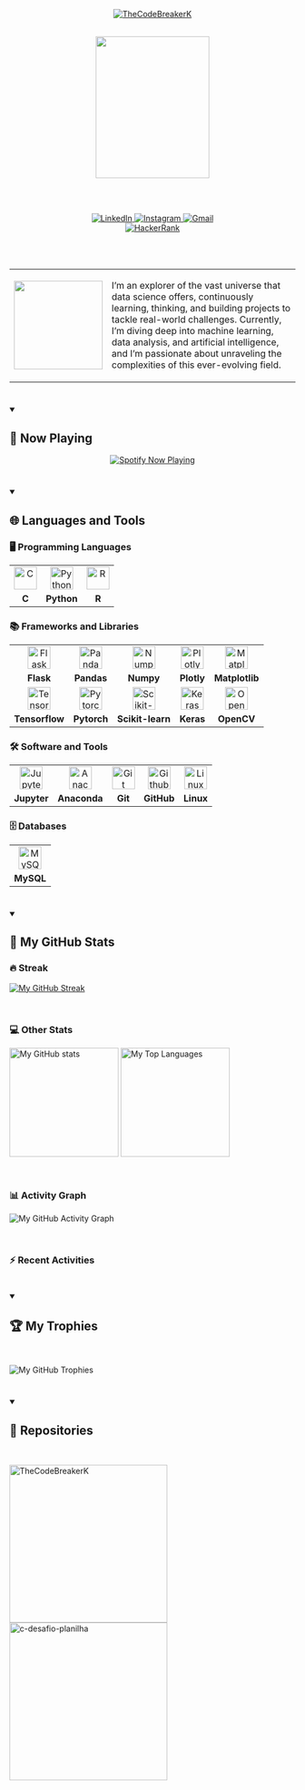 <!-- Title Section -->
<p id="title" align="center">
  <a href="https://github.com/TheCodeBreakerK">
    <!-- Image Title (personal banner or logo) -->
    <img src="https://github.com/user-attachments/assets/3f1d92be-e474-4308-a817-810906a76739" alt="TheCodeBreakerK"/>
  </a>
</p>

<br/>

<!-- Header Section -->
<div id="header" align="center">
  <!-- Gif of Dark Souls Bonfire (https://tenor.com/pt-BR/view/dark-souls-bonfire-gif-20055180) -->
  <img src="https://media.tenor.com/drxH1lO9cfEAAAAi/dark-souls-bonfire.gif" width="200" height="250"/>
  
  <br/><br/>

  <!-- Social Media Icons -->
  <div id="social-media">
    <a href="https://www.linkedin.com/in/kelvin-moreira-5a281a282/">
      <!-- LinkedIn Badge -->
      <img src="https://img.shields.io/badge/LinkedIn-0077B5?style=for-the-badge&logo=linkedin&logoColor=white" alt="LinkedIn">
    </a>
    <a href="#">
      <!-- Instagram Badge -->
      <img src="https://img.shields.io/badge/Instagram-E4405F?style=for-the-badge&logo=instagram&logoColor=white" alt="Instagram">
    </a>
    <a href="mailto:kelvin20mso@gmail.com">
      <!-- Gmail Badge -->
      <img src="https://img.shields.io/badge/Gmail-D14836?style=for-the-badge&logo=gmail&logoColor=white" alt="Gmail">
    </a>
    <br/>
    <a href="https://www.hackerrank.com/profile/TheCodeBreakerK">
      <!-- HackerRank Badge -->
      <img src="https://img.shields.io/badge/-Hackerrank-2EC866?style=for-the-badge&logo=HackerRank&logoColor=white" alt="HackerRank">
    </a>
  </div>
</div>

<br/><br/>

<!-- GIF and Intro Text -->
<table align="center">
  <tr>
    <!-- Gif of Solaire of Astora -->
    <td width="100">
      <img src="https://i.imgur.com/AflEm7k.gif" width="156" height="156">
    </td>
    <!-- Introductory Text -->
    <td>
      <p align="left">
        I’m an explorer of the vast universe that data science offers, continuously learning, thinking, and building projects to tackle real-world challenges. 
        Currently, I’m diving deep into machine learning, data analysis, and artificial intelligence, and I’m passionate about unraveling the complexities of this ever-evolving field.
      </p>
    </td>
  </tr>
</table>


<!-- Separator -->
#

<!-- Spotify Music Section -->
<details open>
  <summary><h2>🎵 Now Playing</h2></summary>
  
  <div align="center">
    <!-- Clickable link that redirects to Spotify -->
    <a href="https://spotify-github-profile.kittinanx.com/api/view?uid=31lexev2joro2hk35jqyggfmzsei&redirect=true">
      <!-- Image generated by the API showing the current Spotify status -->
      <img src="https://spotify-github-profile.kittinanx.com/api/view?uid=31lexev2joro2hk35jqyggfmzsei&cover_image=true&theme=novatorem&show_offline=false&background_color=0d1117&border_color=ffffff&interchange=true&bar_color=53b14f&bar_color_cover=true" alt="Spotify Now Playing"/> 
    </a>
  </div>
</details>


<!-- Separator -->
#

<!-- Languages and Tools Section -->
<details open>
  <summary><h2>🌐 Languages and Tools</h2></summary>

  <!-- Programming Languages Section -->
  ### 🖥️ Programming Languages
  <table>
    <tr>
      <td align="center"><img alt="C" width="40px" src="https://cdn.jsdelivr.net/gh/devicons/devicon/icons/c/c-original.svg"/></td>
      <td align="center"><img alt="Python" width="40px" src="https://cdn.jsdelivr.net/gh/devicons/devicon/icons/python/python-original.svg"/></td>
      <td align="center"><img alt="R" width="40px" src="https://cdn.jsdelivr.net/gh/devicons/devicon/icons/r/r-original.svg"/></td>
    </tr>
    <tr>
      <td align="center"><b>C</b></td>
      <td align="center"><b>Python</b></td>
      <td align="center"><b>R</b></td>
    </tr>
  </table>

  <!-- Frameworks and Libraries Section -->
  ### 📚 Frameworks and Libraries
  <table>
    <tr>
      <td align="center"><img alt="Flask" width="40px" src="https://cdn.jsdelivr.net/gh/devicons/devicon@latest/icons/flask/flask-original.svg"/></td>
      <td align="center"><img alt="Pandas" width="40px" src="https://cdn.jsdelivr.net/gh/devicons/devicon/icons/pandas/pandas-original.svg"/></td>
      <td align="center"><img alt="Numpy" width="40px" src="https://cdn.jsdelivr.net/gh/devicons/devicon/icons/numpy/numpy-original.svg"/></td>
      <td align="center"><img alt="Plotly" width="40px" src="https://cdn.jsdelivr.net/gh/devicons/devicon/icons/plotly/plotly-original.svg"/></td>
      <td align="center"><img alt="Matplotlib" width="40px" src="https://cdn.jsdelivr.net/gh/devicons/devicon/icons/matplotlib/matplotlib-original.svg"/></td>
    </tr>
    <tr>
      <td align="center"><b>Flask</b></td>
      <td align="center"><b>Pandas</b></td>
      <td align="center"><b>Numpy</b></td>
      <td align="center"><b>Plotly</b></td>
      <td align="center"><b>Matplotlib</b></td>
    </tr>
    <tr>
      <td align="center"><img alt="Tensorflow" width="40px" src="https://cdn.jsdelivr.net/gh/devicons/devicon/icons/tensorflow/tensorflow-original.svg"/></td>
      <td align="center"><img alt="Pytorch" width="40px" src="https://cdn.jsdelivr.net/gh/devicons/devicon/icons/pytorch/pytorch-original.svg"/></td>
      <td align="center"><img alt="Scikit-learn" width="40px" src="https://cdn.jsdelivr.net/gh/devicons/devicon/icons/scikitlearn/scikitlearn-original.svg"/></td>
      <td align="center"><img alt="Keras" width="40px" src="https://cdn.jsdelivr.net/gh/devicons/devicon/icons/keras/keras-original.svg"/></td>
      <td align="center"><img alt="OpenCV" width="40px" src="https://cdn.jsdelivr.net/gh/devicons/devicon/icons/opencv/opencv-original.svg"/></td>
    </tr>
    <tr>
      <td align="center"><b>Tensorflow</b></td>
      <td align="center"><b>Pytorch</b></td>
      <td align="center"><b>Scikit-learn</b></td>
      <td align="center"><b>Keras</b></td>
      <td align="center"><b>OpenCV</b></td>
    </tr>
  </table>

  <!-- Software and Tools Section -->
  ### 🛠️ Software and Tools
  <table>
    <tr>
      <td align="center"><img alt="Jupyter" width="40px" src="https://cdn.jsdelivr.net/gh/devicons/devicon/icons/jupyter/jupyter-original.svg"/></td>
      <td align="center"><img alt="Anaconda" width="40px" src="https://cdn.jsdelivr.net/gh/devicons/devicon/icons/anaconda/anaconda-original.svg"/></td>
      <td align="center"><img alt="Git" width="40px" src="https://cdn.jsdelivr.net/gh/devicons/devicon/icons/git/git-original.svg"/></td>
      <td align="center"><img alt="Github" width="40px" src="https://cdn.jsdelivr.net/gh/devicons/devicon/icons/github/github-original.svg"/></td>
      <td align="center"><img alt="Linux" width="40px" src="https://cdn.jsdelivr.net/gh/devicons/devicon/icons/linux/linux-original.svg"/></td>
    </tr>
    <tr>
      <td align="center"><b>Jupyter</b></td>
      <td align="center"><b>Anaconda</b></td>
      <td align="center"><b>Git</b></td>
      <td align="center"><b>GitHub</b></td>
      <td align="center"><b>Linux</b></td>
    </tr>
  </table>

  <!-- Databases Section -->
  ### 🗄️ Databases
  <table>
    <tr>
      <td align="center"><img alt="MySQL" width="40px" src="https://cdn.jsdelivr.net/gh/devicons/devicon/icons/mysql/mysql-original.svg"/></td>
    </tr>
    <tr>
      <td align="center"><b>MySQL</b></td>
    </tr>
  </table>
</details>

<!-- Separator -->
#

<details open>
  <!-- Summary header for GitHub Stats section -->
  <summary><h2>🔎 My GitHub Stats</h2></summary>
  
  ### 🔥 Streak
  <!-- GitHub Streak Section -->
  <p align="left">
    <!-- GitHub Streak stats, displays user's GitHub streak (consecutive days of activity) -->
    <a href="https://git.io/streak-stats">
      <img src="https://streak-stats.demolab.com?user=TheCodeBreakerK&theme=dracula&border_radius=5.0&hide_border=true" alt="My GitHub Streak" />
    </a>
  </p>
  
  <br/>

  ### 💻 Other Stats
  <!-- GitHub Stats and Top Languages Section -->
  <p align="left">
    <!-- GitHub Stats (Left) displays general GitHub stats (e.g., contributions, stars, forks) -->
    <img src="https://github-readme-stats.vercel.app/api?username=TheCodeBreakerK&show_icons=true&theme=dracula&border_radius=5.0&hide_border=true" alt="My GitHub stats" height="192px" />
    <!-- Top Languages (Right) shows the most frequently used programming languages in user's repos -->
    <img src="https://github-readme-stats.vercel.app/api/top-langs/?username=TheCodeBreakerK&layout=donut&theme=dracula&border_radius=5.0&hide_border=true" alt="My Top Languages" height="192px" />
  </p>
  
  <br/>

  ### 📊 Activity Graph
  <!-- GitHub Activity Graph -->
  <!-- Displays a graph of the user's GitHub activity over time -->
  <p align="left">
    <img src="https://github-readme-activity-graph.vercel.app/graph?username=TheCodeBreakerK&bg_color=282A36ff&color=ffffff&line=FF79C6ff&point=BD93F9ff&area=true&radius=5.0&hide_border=true" alt="My GitHub Activity Graph" />
  </p>

  <br/>
  
  ### ⚡ Recent Activities
  <!--START_SECTION:activity-->
  <!--END_SECTION:activity-->
</details>

<!-- Separator -->
#

<details open>
  <!-- Summary header for GitHub Trophies section -->
  <summary><h2>🏆 My Trophies</h2></summary>
  
  <br/>
  
  <!-- GitHub Trophies Section -->
  <p align="left">
    <!-- Trophies link displays user's GitHub achievements as trophies -->
    <img src="https://github-profile-trophy.vercel.app/?username=TheCodeBreakerK&margin-w=15&theme=dracula&no-frame=true" alt="My GitHub Trophies" />
  </p>
</details>

<!-- Separator -->
#

<details open>
  <!-- Summary header for GitHub Repositories section -->
  <summary><h2>📂 Repositories</h2></summary>
  
  <br/>
  
  <p align="left">
    <a href="https://github.com/TheCodeBreakerK/TheCodeBreakerK"><img width="278" src="https://github-readme-stats.vercel.app/api/pin/?username=TheCodeBreakerK&repo=TheCodeBreakerK&theme=dracula&hide_border=true&icon_color=F8D866&show_icons=false" alt="TheCodeBreakerK"></a>
    <a href="https://github.com/TheCodeBreakerK/c-desafio-planilha"><img width="278" src="https://github-readme-stats.vercel.app/api/pin/?username=TheCodeBreakerK&repo=c-desafio-planilha&theme=dracula&hide_border=true&icon_color=F8D866&show_icons=false" alt="c-desafio-planilha"></a>
  </p>
</details>
